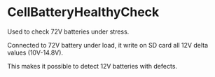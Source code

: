 # CellBatteryHealthyCheck

Used to check 72V batteries under stress.

Connected to 72V battery under load, it write on SD card all 12V delta values (10V-14.8V).

This makes it possible to detect 12V batteries with defects.
